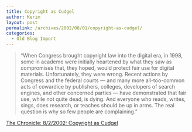```yaml
---
title: Copyright as Cudgel
author: Kerim
layout: post
permalink: /archives/2002/08/01/copyright-as-cudgel/
categories:
  - Old Blog Import
---
```


>   &#8220;When Congress brought copyright law into the digital era, in 1998, some in academe were initially heartened by what they saw as compromises that, they hoped, would protect fair use for digital materials. Unfortunately, they were wrong. Recent actions by Congress and the federal courts &#8212; and many more all-too-common acts of cowardice by publishers, colleges, developers of search engines, and other concerned parties &#8212; have demonstrated that fair use, while not quite dead, is dying. And everyone who reads, writes, sings, does research, or teaches should be up in arms. The real question is why so few people are complaining.&#8221;


<a href="http://chronicle.com/free/v48/i47/47b00701.htm" onclick="_gaq.push(['_trackEvent', 'outbound-article', 'http://chronicle.com/free/v48/i47/47b00701.htm', 'The Chronicle: 8/2/2002: Copyright as Cudgel']);" >The Chronicle: 8/2/2002: Copyright as Cudgel</a>


